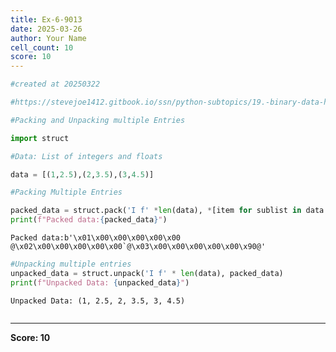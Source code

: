 ```yaml
---
title: Ex-6-9013
date: 2025-03-26
author: Your Name
cell_count: 10
score: 10
---
```


```python
#created at 20250322
```


```python
#https://stevejoe1412.gitbook.io/ssn/python-subtopics/19.-binary-data-handling
```


```python
#Packing and Unpacking multiple Entries
```


```python
import struct
```


```python
#Data: List of integers and floats
```


```python
data = [(1,2.5),(2,3.5),(3,4.5)]
```


```python
#Packing Multiple Entries
```


```python
packed_data = struct.pack('I f' *len(data), *[item for sublist in data for item in sublist])
print(f"Packed data:{packed_data}")
```

    Packed data:b'\x01\x00\x00\x00\x00\x00 @\x02\x00\x00\x00\x00\x00`@\x03\x00\x00\x00\x00\x00\x90@'



```python
#Unpacking multiple entries
unpacked_data = struct.unpack('I f' * len(data), packed_data)
print(f"Unpacked Data: {unpacked_data}")
```

    Unpacked Data: (1, 2.5, 2, 3.5, 3, 4.5)



```python

```


---
**Score: 10**